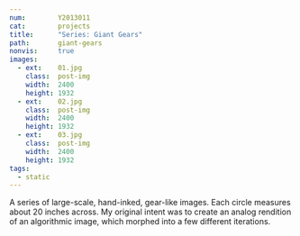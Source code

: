 ```yaml
---
num:        Y2013011
cat:        projects
title:      "Series: Giant Gears"
path:       giant-gears
nonvis:     true
images:
  - ext:    01.jpg
    class:  post-img
    width:  2400
    height: 1932
  - ext:    02.jpg
    class:  post-img
    width:  2400
    height: 1932
  - ext:    03.jpg
    class:  post-img
    width:  2400
    height: 1932
tags:
  - static
---
```

A series of large-scale, hand-inked, gear-like images. Each circle measures about 20 inches across. My original intent was to create an analog rendition of an algorithmic image, which morphed into a few different iterations.
